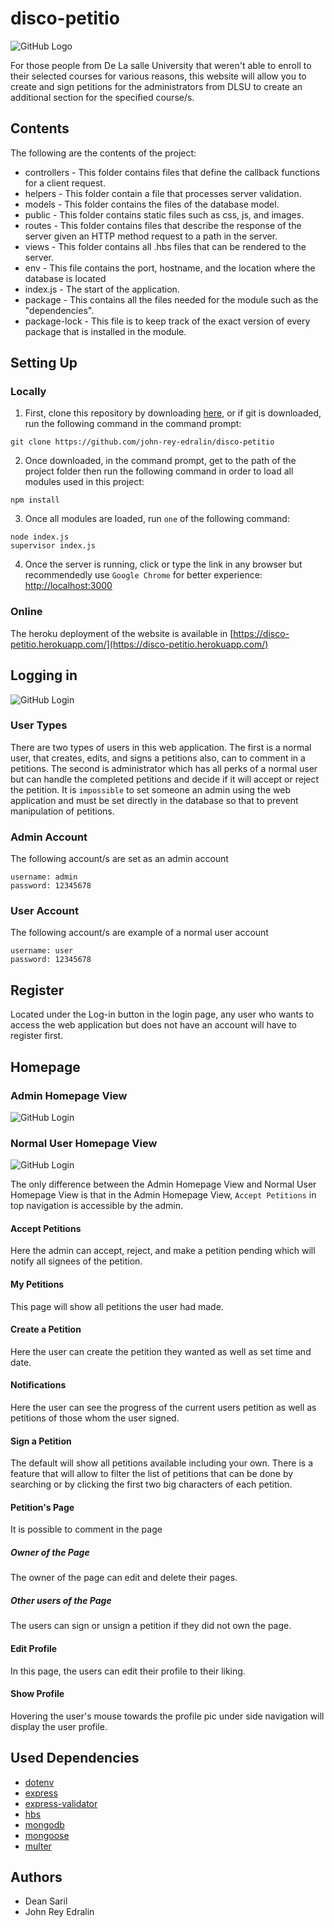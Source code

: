 # disco-petitio
![GitHub Logo](/public/images/Disco_Petitio.png)

For those people from De La salle University that weren't able to enroll to their selected courses for various reasons, this website will allow you to create and sign petitions for the administrators from DLSU to create an additional section for the specified course/s. 

## Contents
The following are the contents of the project:
- controllers - This folder contains files that define the callback functions for a client request.
- helpers - This folder contain a file that processes server validation.
- models - This folder contains the files of the database model.
- public - This folder contains static files such as css, js, and images.
- routes - This folder contains files that describe the response of the server given an HTTP method request to a path in the server.
- views - This folder contains all .hbs files that can be rendered to the server.
- env - This file contains the port, hostname, and the location where the database is located
- index.js - The start of the application.
- package - This contains all the files needed for the module such as the "dependencies". 
- package-lock - This file is to keep track of the exact version of every package that is installed in the module.


## Setting Up

### Locally
1. First, clone this repository by downloading [here](https://github.com/john-rey-edralin/disco-petitio/archive/refs/heads/main.zip), or if git is downloaded, run the following command in the command prompt:
```
git clone https://github.com/john-rey-edralin/disco-petitio
```

2. Once downloaded, in the command prompt, get to the path of the project folder then run the following command in order to load all modules used in this project:
```
npm install
```

3. Once all modules are loaded, run `one` of the following command:
```
node index.js
supervisor index.js
```

4. Once the server is running, click or type the link in any browser but recommendedly use `Google Chrome` for better experience: [http://localhost:3000](http://localhost:3000)

### Online
The heroku deployment of the website is available in [https://disco-petitio.herokuapp.com/](https://disco-petitio.herokuapp.com/)

## Logging in
![GitHub Login](/public/images/loginpage.jpg)

### User Types
There are two types of users in this web application. The first is a normal user, that creates, edits, and signs a petitions also, can to comment in a petitions. The second is administrator which has all perks of a normal user but can handle the completed petitions and decide if it will accept or reject the petition. It is `impossible` to set someone an admin using the web application and must be set directly in the database so that to prevent manipulation of petitions.

### Admin Account
The following account/s are set as an admin account
```
username: admin
password: 12345678
```

### User Account
The following account/s are example of a normal user account
```
username: user
password: 12345678
```
## Register
Located under the Log-in button in the login page, any user who wants to access the web application but does not have an account will have to register first.

## Homepage

### Admin Homepage View
![GitHub Login](/public/images/adminhomepage.jpg)

### Normal User Homepage View
![GitHub Login](/public/images/userhomepage.jpg)

The only difference between the Admin Homepage View and Normal User Homepage View is that in the Admin Homepage View, `Accept Petitions` in top navigation is accessible by the admin.

#### Accept Petitions
Here the admin can accept, reject, and make a petition pending which will notify all signees of the petition.

#### My Petitions
This page will show all petitions the user had made.

#### Create a Petition
Here the user can create the petition they wanted as well as set time and date.

#### Notifications
Here the user can see the progress of the current users petition as well as petitions of those whom the user signed.

#### Sign a Petition
The default will show all petitions available including your own. There is a feature that will allow to filter the list of petitions that can be done by searching or by clicking the first two big characters of each petition.

#### Petition's Page
It is possible to comment in the page

##### Owner of the Page
The owner of the page can edit and delete their pages.

##### Other users of the Page
The users can sign or unsign a petition if they did not own the page.

#### Edit Profile
In this page, the users can edit their profile to their liking.

#### Show Profile
Hovering the user's mouse towards the profile pic under side navigation will display the user profile.

## Used Dependencies
- [dotenv](https://www.npmjs.com/package/dotenv)
- [express](https://www.npmjs.com/package/express)
- [express-validator](https://www.npmjs.com/package/express-validator)
- [hbs](https://www.npmjs.com/package/hbs)
- [mongodb](https://www.npmjs.com/package/mongodb)
- [mongoose](https://www.npmjs.com/package/mongoose)
- [multer](https://www.npmjs.com/package/multer)

## Authors
- Dean Saril
- John Rey Edralin
